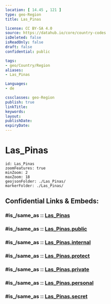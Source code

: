 ```yaml
---
location: [ 14.45 , 121 ] 
type: geo-Region
title: Las_Pinas

license: CC BY-SA 4.0
source: https://datahub.io/core/country-codes
isDeleted: false
isReadOnly: false
draft: false
confidential: public

tags:
- geo/Country/Region
aliases:
- Las_Pinas

Languages:
- de

cssclasses: geo-Region
publish: true
linkTitle: 
keywords: 
layout: 
publishDate: 
expiryDate: 
---
```


# Las_Pinas

```leaflet
id: Las_Pinas
zoomFeatures: true 
minZoom: 2 
maxZoom: 18
geojsonFolder: ./Las_Pinas/
markerFolder: ./Las_Pinas/
```


## Confidential Links & Embeds: 

### #is_/same_as :: [Las_Pinas](/_Standards/Earth/Continent/Asia/Asia~South~East/Malay_Archipelago/Philippines/Regions~Philippines/Las_Pinas.md) 

### #is_/same_as :: [Las_Pinas.public](/_public/Earth/Continent/Asia/Asia~South~East/Malay_Archipelago/Philippines/Regions~Philippines/Las_Pinas.public.md) 

### #is_/same_as :: [Las_Pinas.internal](/_internal/Earth/Continent/Asia/Asia~South~East/Malay_Archipelago/Philippines/Regions~Philippines/Las_Pinas.internal.md) 

### #is_/same_as :: [Las_Pinas.protect](/_protect/Earth/Continent/Asia/Asia~South~East/Malay_Archipelago/Philippines/Regions~Philippines/Las_Pinas.protect.md) 

### #is_/same_as :: [Las_Pinas.private](/_private/Earth/Continent/Asia/Asia~South~East/Malay_Archipelago/Philippines/Regions~Philippines/Las_Pinas.private.md) 

### #is_/same_as :: [Las_Pinas.personal](/_personal/Earth/Continent/Asia/Asia~South~East/Malay_Archipelago/Philippines/Regions~Philippines/Las_Pinas.personal.md) 

### #is_/same_as :: [Las_Pinas.secret](/_secret/Earth/Continent/Asia/Asia~South~East/Malay_Archipelago/Philippines/Regions~Philippines/Las_Pinas.secret.md)

